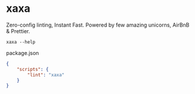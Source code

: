 # xaxa

Zero-config linting, Instant Fast. Powered by few amazing unicorns, AirBnB &
Prettier.

```
xaxa --help
```

package.json

```json
{
	"scripts": {
		"lint": "xaxa"
	}
}
```
